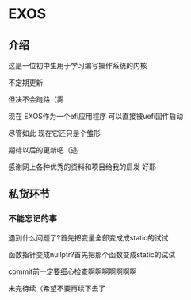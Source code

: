 # EXOS

## 介绍
这是一位初中生用于学习编写操作系统的内核

不定期更新

但决不会跑路（雾

现在 EXOS作为一个efi应用程序 可以直接被uefi固件启动

尽管如此 现在它还只是个雏形

期待以后的更新吧（逃

感谢网上各种优秀的资料和项目给我的启发 好耶

## 私货环节

### 不能忘记的事
遇到什么问题了?首先把变量全部变成成static的试试

函数指针变成nullptr?首先把那个函数变成static的试试

commit前一定要细心检查啊啊啊啊啊啊啊

未完待续（希望不要再续下去了